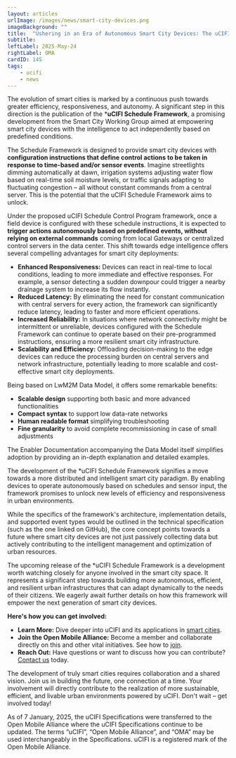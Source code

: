 ```yaml
---
layout: articles
urlImage: /images/news/smart-city-devices.png
imageBackground: ""
title:  "Ushering in an Era of Autonomous Smart City Devices: The uCIFI Schedule Framework"
subtitle: 
leftLabel: 2025-May-24
rightLabel: OMA
cardID: 145
tags: 
    - ucifi
    - news
---
```

The evolution of smart cities is marked by a continuous push towards greater efficiency, responsiveness, and autonomy. A significant step in this direction is the publication of the ***uCIFI Schedule Framework**, a promising development from the Smart City Working Group aimed at empowering smart city devices with the intelligence to act independently based on predefined conditions.
<!--more-->

The Schedule Framework is designed to provide smart city devices with **configuration instructions that define control actions to be taken in response to time-based and/or sensor events**. Imagine streetlights dimming automatically at dawn, irrigation systems adjusting water flow based on real-time soil moisture levels, or traffic signals adapting to fluctuating congestion – all without constant commands from a central server. This is the potential that the uCIFI Schedule Framework aims to unlock.

Under the proposed uCIFI Schedule Control Program framework, once a field device is configured with these schedule instructions, it is expected to **trigger actions autonomously based on predefined events, without relying on external commands** coming from local Gateways or centralized control servers in the data center. This shift towards edge intelligence offers several compelling advantages for smart city deployments:

* __Enhanced Responsiveness:__ Devices can react in real-time to local conditions, leading to more immediate and effective responses. For example, a sensor detecting a sudden downpour could trigger a nearby drainage system to increase its flow instantly.
* __Reduced Latency:__ By eliminating the need for constant communication with central servers for every action, the framework can significantly reduce latency, leading to faster and more efficient operations.
* __Increased Reliability:__ In situations where network connectivity might be intermittent or unreliable, devices configured with the Schedule Framework can continue to operate based on their pre-programmed instructions, ensuring a more resilient smart city infrastructure.
* __Scalability and Efficiency:__ Offloading decision-making to the edge devices can reduce the processing burden on central servers and network infrastructure, potentially leading to more scalable and cost-effective smart city deployments.

Being based on LwM2M Data Model, it offers some remarkable benefits:

* **Scalable design** supporting both basic and more advanced functionalities
* **Compact syntax** to support low data-rate networks
* **Human readable format** simplifying troubleshooting
* **Fine granularity** to avoid complete recommissioning in case of small adjustments

The Enabler Documentation accompanying the Data Model itself simplifies adoption by providing an in-depth explanation and detailed examples.

The development of the *uCIFI Schedule Framework signifies a move towards a more distributed and intelligent smart city paradigm. By enabling devices to operate autonomously based on schedules and sensor input, the framework promises to unlock new levels of efficiency and responsiveness in urban environments.

While the specifics of the framework's architecture, implementation details, and supported event types would be outlined in the technical specification (such as the one linked on GitHub), the core concept points towards a future where smart city devices are not just passively collecting data but actively contributing to the intelligent management and optimization of urban resources.

The upcoming release of the *uCIFI Schedule Framework is a development worth watching closely for anyone involved in the smart city space. It represents a significant step towards building more autonomous, efficient, and resilient urban infrastructures that can adapt dynamically to the needs of their citizens. We eagerly await further details on how this framework will empower the next generation of smart city devices.

**Here's how you can get involved:**
* **Learn More:** Dive deeper into uCIFI and its applications in [smart cities](/solutions/smart_cities).
* **Join the Open Mobile Alliance:** Become a member and collaborate directly on this and other vital initiatives. See how to [join](/join).
* **Reach Out:** Have questions or want to discuss how you can contribute? [Contact us](/about/contact) today.

The development of truly smart cities requires collaboration and a shared vision. Join us in building the future, one connection at a time. Your involvement will directly contribute to the realization of more sustainable, efficient, and livable urban environments powered by uCIFI. Don't wait – get involved today!


<ShAlert>
As of 7 January, 2025, the uCIFI Specifications were transferred to the Open Mobile Alliance where the uCIFI Specifications continue to be updated. The terms “uCIFI”, “Open Mobile Alliance”, and “OMA” may be used interchangeably in the Specifications. uCIFI is a registered mark of the Open Mobile Alliance.
</ShAlert>

